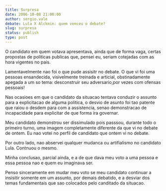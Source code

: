```yaml
---
title: Surpresa
date: 2006-10-08 21:00:00
author: sergio.vale
debate: Lula X Alckmin: quem venceu o debate?
slug: surpresa
status: publish 
type: post
---
```


O candidato em quem votava apresentava, ainda que de forma vaga, certas propostas de politicas publicas que, pensei eu, seriam cotejadas com as hora vigentes no pais.


Lamentavelmente nao foi o que pude assisitr no debate. O que vi foi uma pessoas ensandecida, visivelmente treinada e articial, obstinadamente apegada a um so tema: desconstruir seu adversario,por vezes com ofensas pessoais!


Nas ocasioes em que o candidato da situacao tentava conduzir o assunto para a explicitacao de alguma politica, o desvio de asunto foi tao patente que raiou o desdem para com a assistencia, senao demonstracao de incapacidade para explicitar de que forma ira governar.


Meu candidato demonstrou ser dissimulado pois passsou, durante todo o primeiro turno, uma imagem completamente diferente da que vi no debate de ontem. Eu nao votei no perfil de candidato que ontem vi no debate.


Por outro lado, nao abservei qualquer mudanca ou artifialismo no candidato Lula. Contnuou o mesmo.


Minha conclusao, parcial ainda, e a de que dava meu voto a uma pessoa e essa pessoa nao e quem eu imaginava ser.


Penso sinceramente em mudar meu voto se meu candidato continuar a insisitir somente em um assunto, por demais debatido, e a desviar dos temas fundamentais que sao colocados pelo canditado da situacao.



